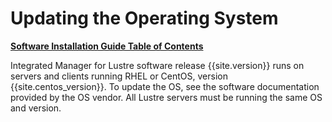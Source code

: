 # Updating the Operating System

[**Software Installation Guide Table of Contents**](ig_TOC.md)

Integrated Manager for Lustre software release {{site.version}} runs on servers and
clients running RHEL or CentOS, version {{site.centos_version}}. To update the OS, see the software
documentation provided by the OS vendor. All Lustre servers must be
running the same OS and version.